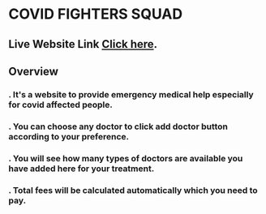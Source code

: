 # COVID FIGHTERS SQUAD

## Live Website Link [Click here](https://covid-fighters-squad.netlify.app/).

## Overview

### . It's a website to provide emergency medical help especially for covid affected people.

### . You can choose any doctor to click add doctor button according to your preference.

### . You will see how many types of doctors are available you have added here for your treatment.

### . Total fees will be calculated automatically which you need to pay.
